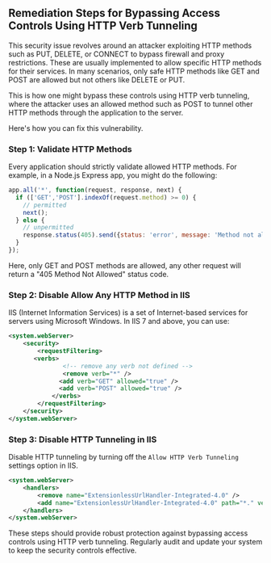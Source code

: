 

## Remediation Steps for Bypassing Access Controls Using HTTP Verb Tunneling
This security issue revolves around an attacker exploiting HTTP methods such as PUT, DELETE, or CONNECT to bypass firewall and proxy restrictions. These are usually implemented to allow specific HTTP methods for their services. In many scenarios, only safe HTTP methods like GET and POST are allowed but not others like DELETE or PUT.

This is how one might bypass these controls using HTTP verb tunneling, where the attacker uses an allowed method such as POST to tunnel other HTTP methods through the application to the server.

Here's how you can fix this vulnerability.

### Step 1: Validate HTTP Methods 
Every application should strictly validate allowed HTTP methods. For example, in a Node.js Express app, you might do the following:

```javascript
app.all('*', function(request, response, next) {
  if (['GET','POST'].indexOf(request.method) >= 0) {
    // permitted
    next();
  } else {
    // unpermitted
    response.status(405).send({status: 'error', message: 'Method not allowed'});
  }
});
```
Here, only GET and POST methods are allowed, any other request will return a "405 Method Not Allowed" status code.

### Step 2: Disable Allow Any HTTP Method in IIS
IIS (Internet Information Services) is a set of Internet-based services for servers using Microsoft Windows. In IIS 7 and above, you can use:
```xml
<system.webServer>
    <security>
        <requestFiltering>
	   <verbs>
               <!-- remove any verb not defined -->
               <remove verb="*" />
              <add verb="GET" allowed="true" />
              <add verb="POST" allowed="true" />
            </verbs>
        </requestFiltering>
    </security>
</system.webServer>
```

### Step 3: Disable HTTP Tunneling in IIS
Disable HTTP tunneling by turning off the `Allow HTTP Verb Tunneling` settings option in IIS.

```xml
<system.webServer>
    <handlers>
        <remove name="ExtensionlessUrlHandler-Integrated-4.0" />
        <add name="ExtensionlessUrlHandler-Integrated-4.0" path="*." verb="*" type="System.Web.Handlers.TransferRequestHandler" preCondition="integratedMode,runtimeVersionv4.0" />
    </handlers>
</system.webServer>
```

These steps should provide robust protection against bypassing access controls using HTTP verb tunneling. Regularly audit and update your system to keep the security controls effective. 